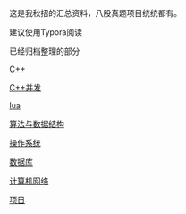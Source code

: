 这是我秋招的汇总资料，八股真题项目统统都有。

建议使用Typora阅读



已经归档整理的部分

[C++](面试/CPP语言相关/README.md)

[C++并发](面试/c++并发/README.md)

[lua](面试/lua/README.md)

[算法与数据结构](面试/算法与数据结构/)

[操作系统](面试/操作系统/README.md)

[数据库](面试/数据库/README.md)

[计算机网络](面试/计算机网络)

[项目](面试/项目/README.md)

